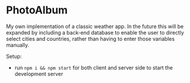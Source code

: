 # PhotoAlbum

My own implementation of a classic weather app. 
In the future this will be expanded by including a back-end database to enable the user to directly select cities and countries, 
rather than having to enter those variables manually.

Setup:
- run ```npm i && npm start``` for both client and server side to start the development server
